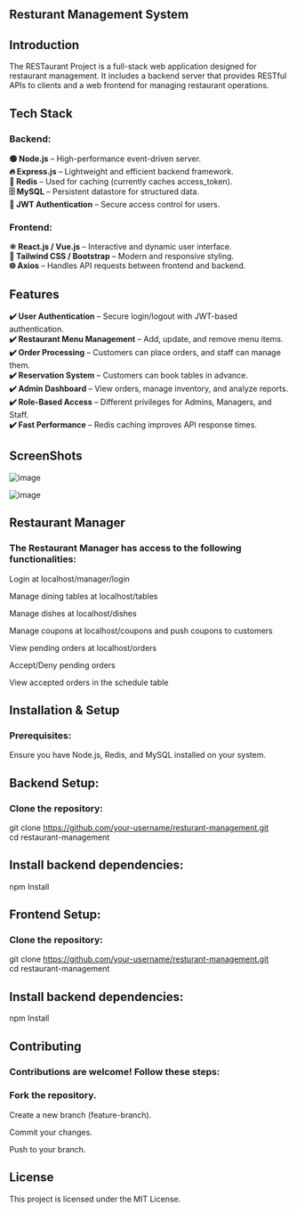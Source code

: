 ## Resturant Management System


## Introduction


The RESTaurant Project is a full-stack web application designed for restaurant management. It includes a backend server that provides RESTful APIs to clients and a web frontend for managing restaurant operations.

## Tech Stack


### Backend:


**🟢 Node.js** – High-performance event-driven server.<br>
**🔥 Express.js** – Lightweight and efficient backend framework.<br>
**🔄 Redis** – Used for caching (currently caches access_token).<br>
**🗄️ MySQL** – Persistent datastore for structured data.<br>
**🔑 JWT Authentication** – Secure access control for users.


### Frontend:


**⚛️ React.js / Vue.js** – Interactive and dynamic user interface. <br>
**🎨 Tailwind CSS / Bootstrap** – Modern and responsive styling.<br>
**🌐 Axios** – Handles API requests between frontend and backend.


## Features


**✔️ User Authentication** – Secure login/logout with JWT-based authentication.<br>
**✔️ Restaurant Menu Management** – Add, update, and remove menu items.<br>
**✔️ Order Processing** – Customers can place orders, and staff can manage them.<br>
**✔️ Reservation System** – Customers can book tables in advance.<br>
**✔️ Admin Dashboard** – View orders, manage inventory, and analyze reports.<br>
**✔️ Role-Based Access** – Different privileges for Admins, Managers, and Staff.<br>
**✔️ Fast Performance** – Redis caching improves API response times.

## ScreenShots

![image](https://github.com/user-attachments/assets/5b7082fe-aca9-4cd0-9be3-a7b7031eb7a1)

![image](https://github.com/user-attachments/assets/67f0fb2f-134e-49e9-a4e9-680e746e4e06)


## Restaurant Manager

### The Restaurant Manager has access to the following functionalities:

Login at localhost/manager/login

Manage dining tables at localhost/tables

Manage dishes at localhost/dishes

Manage coupons at localhost/coupons and push coupons to customers

View pending orders at localhost/orders

Accept/Deny pending orders

View accepted orders in the schedule table


## Installation & Setup

### Prerequisites:

Ensure you have Node.js, Redis, and MySQL installed on your system.

## Backend Setup:

### Clone the repository:

git clone https://github.com/your-username/resturant-management.git<br>
cd restaurant-management

## Install backend dependencies:
npm Install

## Frontend Setup:

### Clone the repository:

git clone https://github.com/your-username/resturant-management.git<br>
cd restaurant-management

## Install backend dependencies:
npm Install


## Contributing

### Contributions are welcome! Follow these steps:

### Fork the repository.

Create a new branch (feature-branch).<br>

Commit your changes.<br>

Push to your branch.

## License

This project is licensed under the MIT License.
